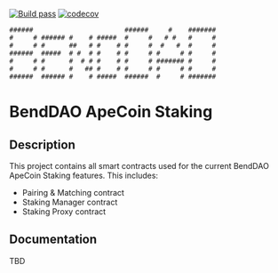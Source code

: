 [![Build pass](https://github.com/BendDAO/bend-apecoin-staking/actions/workflows/tests.yaml/badge.svg)](https://github.com/BendDAO/bend-apecoin-staking/actions/workflows/tests.yaml)
[![codecov](https://codecov.io/gh/BendDAO/bend-apecoin-staking/branch/main/graph/badge.svg?token=WrKs4zk8uk)](https://codecov.io/gh/BendDAO/bend-apecoin-staking)

```
######                       ######     #    #######
#     # ###### #    # #####  #     #   # #   #     #
#     # #      ##   # #    # #     #  #   #  #     #
######  #####  # #  # #    # #     # #     # #     #
#     # #      #  # # #    # #     # ####### #     #
#     # #      #   ## #    # #     # #     # #     #
######  ###### #    # #####  ######  #     # #######
```

# BendDAO ApeCoin Staking

## Description

This project contains all smart contracts used for the current BendDAO ApeCoin Staking features. This includes:

- Pairing & Matching contract
- Staking Manager contract
- Staking Proxy contract

## Documentation

TBD
